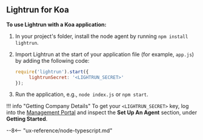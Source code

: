 ## Lightrun for Koa

**To use Lightrun with a Koa application:**

1. In your project's folder, install the node agent by running `npm install lightrun`.

2. Import Lightrun at the start of your application file (for example, `app.js`) by adding the following code:

     ```javascript
     require('lightrun').start({
          lightrunSecret: '<LIGHTRUN_SECRET>'
     });
     ```

3. Run the application, e.g., `node index.js` or `npm start`.

!!! info "Getting Company Details"
    To get your `<LIGHTRUN_SECRET>` key, log into the [Management Portal](https://app.lightrun.com) and inspect the **Set Up An Agent** section, under **Getting Started**.

--8<-- "ux-reference/node-typescript.md"

